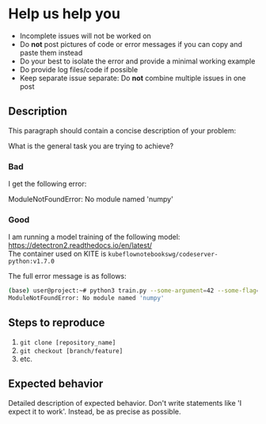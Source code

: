 # Help us help you

- Incomplete issues will not be worked on
- Do **not** post pictures of code or error messages if you can copy and paste them instead
- Do your best to isolate the error and provide a minimal working example
- Do provide log files/code if possible
- Keep separate issue separate: Do **not** combine multiple issues in one post

## Description

This paragraph should contain a concise description of your problem:

What is the general task you are trying to achieve?

### Bad

I get the following error:

ModuleNotFoundError: No module named 'numpy'

### Good

I am running a model training of the following model: <https://detectron2.readthedocs.io/en/latest/>  
The container used on KITE is `kubeflownotebookswg/codeserver-python:v1.7.0`

The full error message is as follows:

```bash
(base) user@project:~# python3 train.py --some-argument=42 --some-flag=False
ModuleNotFoundError: No module named 'numpy'
```

## Steps to reproduce

1. `git clone [repository_name]`
2. `git checkout [branch/feature]`
3. etc.

## Expected behavior

Detailed description of expected behavior. Don't write statements like 'I expect it to work'.
Instead, be as precise as possible.
